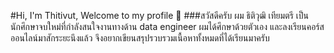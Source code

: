 #Hi, I'm Thitivut, Welcome to my profile :wave:
###สวัสดีครับ ผม ธิติวุฒิ เทียมตรี เป็นนักศึกษาจบใหม่ที่กำลังสนใจงานทางด้าน data engineer ผมได้ศึกษาด้วยตัวเอง และลงเรียนคอร์สออนไลน์มาสักระยะนึงแล้ว จึงอยากเขียนสรุปรวบรวมเนื้อหาทั้งหมดที่ได้เรียนมาครับ

<!--
**Thitivutt/Thitivutt** is a ✨ _special_ ✨ repository because its `README.md` (this file) appears on your GitHub profile.

Here are some ideas to get you started:

- 🔭 I’m currently working on ...
- 🌱 I’m currently learning ...
- 👯 I’m looking to collaborate on ...
- 🤔 I’m looking for help with ...
- 💬 Ask me about ...
- 📫 How to reach me: ...
- 😄 Pronouns: ...
- ⚡ Fun fact: ...
-->
